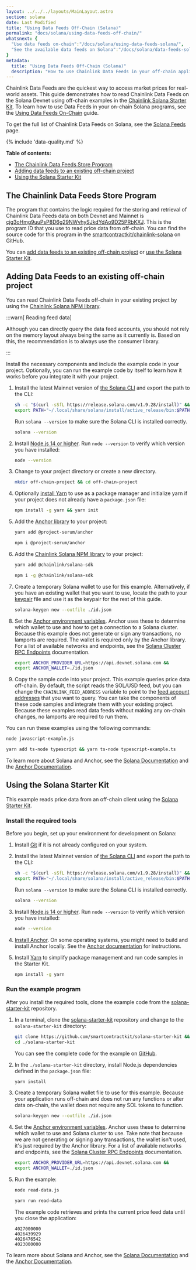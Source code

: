 ```yaml
---
layout: ../../../layouts/MainLayout.astro
section: solana
date: Last Modified
title: "Using Data Feeds Off-Chain (Solana)"
permalink: "docs/solana/using-data-feeds-off-chain/"
whatsnext: {
  "Use data feeds on-chain":"/docs/solana/using-data-feeds-solana/",
  "See the available data feeds on Solana":"/docs/solana/data-feeds-solana/"
}
metadata:
  title: "Using Data Feeds Off-Chain (Solana)"
  description: "How to use Chainlink Data Feeds in your off-chain applications."
---
```


Chainlink Data Feeds are the quickest way to access market prices for real-world assets. This guide demonstrates how to read Chainlink Data Feeds on the Solana Devnet using off-chain examples in the [Chainlink Solana Starter Kit](https://github.com/smartcontractkit/solana-starter-kit). To learn how to use Data Feeds in your on-chain Solana programs, see the [Using Data Feeds On-Chain](/docs/solana/using-data-feeds-solana/) guide.

To get the full list of Chainlink Data Feeds on Solana, see the [Solana Feeds](/docs/solana/data-feeds-solana/) page.

{% include 'data-quality.md' %}

**Table of contents:**

- [The Chainlink Data Feeds Store Program](#the-chainlink-data-feeds-store-program)
- [Adding data feeds to an existing off-chain project](#adding-data-feeds-to-an-existing-off-chain-project)
- [Using the Solana Starter Kit](#using-the-solana-starter-kit)

## The Chainlink Data Feeds Store Program

The program that contains the logic required for the storing and retrieval of Chainlink Data Feeds data on both Devnet and Mainnet is [cjg3oHmg9uuPsP8D6g29NWvhySJkdYdAo9D25PRbKXJ](https://solscan.io/account/cjg3oHmg9uuPsP8D6g29NWvhySJkdYdAo9D25PRbKXJ?cluster=devnet). This is the program ID that you use to read price data from off-chain. You can find the source code for this program in the [smartcontractkit/chainlink-solana](https://github.com/smartcontractkit/chainlink-solana/tree/develop/contracts/programs/store/src) on GitHub.

You can [add data feeds to an existing off-chain project](#adding-data-feeds-to-an-existing-off-chain-project) or [use the Solana Starter Kit](#using-the-solana-starter-kit).

## Adding Data Feeds to an existing off-chain project

You can read Chainlink Data Feeds off-chain in your existing project by using the [Chainlink Solana NPM library](https://www.npmjs.com/package/@chainlink/solana-sdk).

:::warn[ Reading feed data]

 Although you can directly query the data feed accounts, you should not rely on the memory layout always being the same as it currently is. Based on this, the recommendation is to always use the consumer library.

:::

Install the necessary components and include the example code in your project. Optionally, you can run the example code by itself to learn how it works before you integrate it with your project.

1. Install the latest Mainnet version of [the Solana CLI](https://github.com/solana-labs/solana/releases) and export the path to the CLI:

    ```sh
    sh -c "$(curl -sSfL https://release.solana.com/v1.9.28/install)" &&
    export PATH="~/.local/share/solana/install/active_release/bin:$PATH"
    ```

    Run `solana --version` to make sure the Solana CLI is installed correctly.

    ```sh
    solana --version
    ```

1. Install [Node.js 14 or higher](https://nodejs.org/en/download/). Run `node --version` to verify which version you have installed:

    ```sh
    node --version
    ```

1. Change to your project directory or create a new directory.

    ```sh
    mkdir off-chain-project && cd off-chain-project
    ```

1. Optionally [install Yarn](https://classic.yarnpkg.com/lang/en/docs/install/) to use as a package manager and initialize yarn if your project does not already have a `package.json` file:

    ```sh
    npm install -g yarn && yarn init
    ```

1. Add the [Anchor library](https://www.npmjs.com/package/@project-serum/anchor) to your project:

    ```sh yarn
    yarn add @project-serum/anchor
    ```
    ```sh npm
    npm i @project-serum/anchor
    ```

1. Add the [Chainlink Solana NPM library](https://www.npmjs.com/package/@chainlink/solana-sdk) to your project:

    ```sh yarn
    yarn add @chainlink/solana-sdk
    ```
    ```sh npm
    npm i -g @chainlink/solana-sdk
    ```

1. Create a temporary Solana wallet to use for this example. Alternatively, if you have an existing wallet that you want to use, locate the path to your [keypair](https://docs.solana.com/terminology#keypair) file and use it as the keypair for the rest of this guide.

    ```sh
    solana-keygen new --outfile ./id.json
    ```

1. Set the [Anchor environment variables](https://www.twilio.com/blog/2017/01/how-to-set-environment-variables.html). Anchor uses these to determine which wallet to use and how to get a connection to a Solana cluster. Because this example does not generate or sign any transactions, no lamports are required. The wallet is required only by the Anchor library. For a list of available networks and endpoints, see the [Solana Cluster RPC Endpoints](https://docs.solana.com/cluster/rpc-endpoints) documentation.

    ```sh
    export ANCHOR_PROVIDER_URL=https://api.devnet.solana.com &&
    export ANCHOR_WALLET=./id.json
    ```

1. Copy the sample code into your project. This example queries price data off-chain. By default, the script reads the SOL/USD feed, but you can change the `CHAINLINK_FEED_ADDRESS` variable to point to the [feed account addresses](/docs/solana/data-feeds-solana/) that you want to query. You can take the components of these code samples and integrate them with your existing project. Because these examples read data feeds without making any on-chain changes, no lamports are required to run them.


<CodeSample src='samples/Solana/PriceFeeds/off-chain-read.js' lang="javascript" />


<CodeSample src='samples/Solana/PriceFeeds/off-chain-read.ts' lang="typescript" />


You can run these examples using the following commands:

```sh JavaScript
node javascript-example.js
```
```sh TypeScript
yarn add ts-node typescript && yarn ts-node typescript-example.ts
```

To learn more about Solana and Anchor, see the [Solana Documentation](https://docs.solana.com/) and the [Anchor Documentation](https://book.anchor-lang.com/).

## Using the Solana Starter Kit

This example reads price data from an off-chain client using the [Solana Starter Kit](https://github.com/smartcontractkit/solana-starter-kit).

### Install the required tools

Before you begin, set up your environment for development on Solana:

1. Install [Git](https://git-scm.com/book/en/v2/Getting-Started-Installing-Git) if it is not already configured on your system.

1. Install the latest Mainnet version of [the Solana CLI](https://github.com/solana-labs/solana/releases) and export the path to the CLI:

    ```sh
    sh -c "$(curl -sSfL https://release.solana.com/v1.9.28/install)" &&
    export PATH="~/.local/share/solana/install/active_release/bin:$PATH"
    ```

    Run `solana --version` to make sure the Solana CLI is installed correctly.

    ```sh
    solana --version
    ```

1. Install [Node.js 14 or higher](https://nodejs.org/en/download/). Run `node --version` to verify which version you have installed:

    ```sh
    node --version
    ```

1. [Install Anchor](https://book.anchor-lang.com/getting_started/installation.html). On some operating systems, you might need to build and install Anchor locally. See the [Anchor documentation](https://book.anchor-lang.com/getting_started/installation.html#build-from-source-for-other-operating-systems-without-avm) for instructions.

1. Install [Yarn](https://classic.yarnpkg.com/lang/en/docs/install/) to simplify package management and run code samples in the Starter Kit.

    ```sh
    npm install -g yarn
    ```

### Run the example program

After you install the required tools, clone the example code from the [solana-starter-kit](https://github.com/smartcontractkit/solana-starter-kit) repository.

1. In a terminal, clone the [solana-starter-kit](https://github.com/smartcontractkit/solana-starter-kit) repository and change to the `solana-starter-kit` directory:

    ```sh
    git clone https://github.com/smartcontractkit/solana-starter-kit &&
    cd ./solana-starter-kit
    ```

    You can see the complete code for the example on [GitHub](https://github.com/smartcontractkit/solana-starter-kit/).

1. In the `./solana-starter-kit` directory, install Node.js dependencies defined in the `package.json` file:

    ```sh
    yarn install
    ```

1. Create a temporary Solana wallet file to use for this example. Because your application runs off-chain and does not run any functions or alter data on-chain, the wallet does not require any SOL tokens to function.

    ```sh
    solana-keygen new --outfile ./id.json
    ```

1. Set the [Anchor environment variables](https://www.twilio.com/blog/2017/01/how-to-set-environment-variables.html). Anchor uses these to determine which wallet to use and Solana cluster to use. Take note that because we are not generating or signing any transactions, the wallet isn't used, it's just required by the Anchor library. For a list of available networks and endpoints, see the [Solana Cluster RPC Endpoints](https://docs.solana.com/cluster/rpc-endpoints) documentation.

    ```sh Solana Devnet
    export ANCHOR_PROVIDER_URL=https://api.devnet.solana.com &&
    export ANCHOR_WALLET=./id.json
    ```

1. Run the example:

    ```sh JavaScript
    node read-data.js
    ```
    ```sh TypeScript
    yarn run read-data
    ```

    The example code retrieves and prints the current price feed data until you close the application:

    ```
    4027000000
    4026439929
    4026476542
    4023000000
    ```

To learn more about Solana and Anchor, see the [Solana Documentation](https://docs.solana.com/) and the [Anchor Documentation](https://book.anchor-lang.com/).
